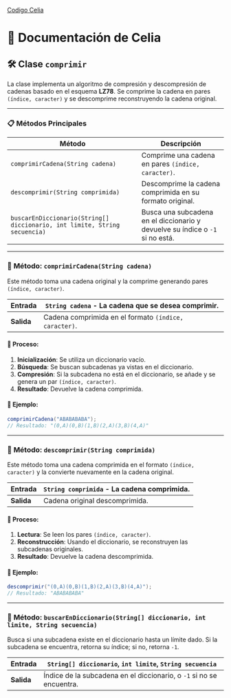  [Codigo Celia](https://github.com/celiabecerril/24-25-EDA1/blob/c5d978446ff1b6a80d0d296ed2e5b4e08ffc9fc9/entregas/BecerrilCelia/Reto003/comprimir.java)

# 📄 **Documentación de Celia**

## 🛠️ **Clase** `comprimir`

La clase implementa un algoritmo de compresión y descompresión de cadenas basado en el esquema **LZ78**. Se comprime la cadena en pares `(índice, caracter)` y se descomprime reconstruyendo la cadena original.

---

### 📋 **Métodos Principales**

| **Método**                                                      | **Descripción**                                                             |
| ---------------------------------------------------------------- | --------------------------------------------------------------------------- |
| `comprimirCadena(String cadena)`                                 | Comprime una cadena en pares `(índice, caracter)`.                          |
| `descomprimir(String comprimida)`                                | Descomprime la cadena comprimida en su formato original.                    |
| `buscarEnDiccionario(String[] diccionario, int limite, String secuencia)` | Busca una subcadena en el diccionario y devuelve su índice o `-1` si no está.|

---

### 🔑 **Método:** `comprimirCadena(String cadena)`

Este método toma una cadena original y la comprime generando pares `(índice, caracter)`.

| **Entrada**           | `String cadena` - La cadena que se desea comprimir.              |
| --------------------- | ---------------------------------------------------------------- |
| **Salida**            | Cadena comprimida en el formato `(índice, caracter)`.            |

#### 📝 **Proceso**:

1. **Inicialización**: Se utiliza un diccionario vacío.
2. **Búsqueda**: Se buscan subcadenas ya vistas en el diccionario.
3. **Compresión**: Si la subcadena no está en el diccionario, se añade y se genera un par `(índice, caracter)`.
4. **Resultado**: Devuelve la cadena comprimida.

#### 📘 **Ejemplo**:

```java
comprimirCadena("ABABABABA"); 
// Resultado: "(0,A)(0,B)(1,B)(2,A)(3,B)(4,A)"
```

---

### 🔑 **Método:** `descomprimir(String comprimida)`

Este método toma una cadena comprimida en el formato `(índice, caracter)` y la convierte nuevamente en la cadena original.

| **Entrada**           | `String comprimida` - La cadena comprimida.                       |
| --------------------- | ---------------------------------------------------------------- |
| **Salida**            | Cadena original descomprimida.                                    |

#### 📝 **Proceso**:

1. **Lectura**: Se leen los pares `(índice, caracter)`.
2. **Reconstrucción**: Usando el diccionario, se reconstruyen las subcadenas originales.
3. **Resultado**: Devuelve la cadena descomprimida.

#### 📘 **Ejemplo**:

```java
descomprimir("(0,A)(0,B)(1,B)(2,A)(3,B)(4,A)"); 
// Resultado: "ABABABABA"
```

---

### 🔑 **Método:** `buscarEnDiccionario(String[] diccionario, int limite, String secuencia)`

Busca si una subcadena existe en el diccionario hasta un límite dado. Si la subcadena se encuentra, retorna su índice; si no, retorna `-1`.

| **Entrada**           | `String[] diccionario`, `int limite`, `String secuencia`          |
| --------------------- | ---------------------------------------------------------------- |
| **Salida**            | Índice de la subcadena en el diccionario, o `-1` si no se encuentra.|
